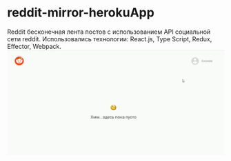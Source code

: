 # reddit-mirror-herokuApp
Reddit бесконечная лента постов с использованием API социальной сети reddit.
Использовались технологии: React.js, Type Script, Redux, Effector, Webpack.
![image](https://github.com/Alekseyshing/reddit-mirror-herokuApp/blob/main/src/assets/images/reddit-mirror.gif)
